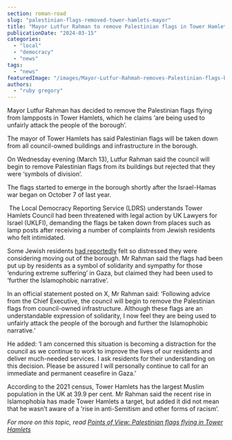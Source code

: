 ```yaml
---
section: roman-road
slug: "palestinian-flags-removed-tower-hamlets-mayor"
title: "Mayor Lutfur Rahman to remove Palestinian flags in Tower Hamlets"
publicationDate: "2024-03-15"
categories: 
  - "local"
  - "democracy"
  - "news"
tags: 
  - "news"
featuredImage: "/images/Mayor-Lutfur-Rahmah-removes-Palestinian-flags-borough.jpg"
authors: 
  - "ruby gregory"
---
```


Mayor Lutfur Rahman has decided to remove the Palestinian flags flying from lampposts in Tower Hamlets, which he claims ‘are being used to unfairly attack the people of the borough’.

The mayor of Tower Hamlets has said Palestinian flags will be taken down from all council-owned buildings and infrastructure in the borough. 

On Wednesday evening (March 13), Lutfur Rahman said the council will begin to remove Palestinian flags from its buildings but rejected that they were ‘symbols of division’.

The flags started to emerge in the borough shortly after the Israel-Hamas war began on October 7 of last year.

 The Local Democracy Reporting Service (LDRS) understands Tower Hamlets Council had been threatened with legal action by UK Lawyers for Israel (UKLFI), demanding the flags be taken down from places such as lamp posts after receiving a number of complaints from Jewish residents who felt intimidated.

Some Jewish residents [had reportedly](https://www.uklfi.com/tower-hamlets-to-remove-palestinian-flags-following-legal-threat) felt so distressed they were considering moving out of the borough. Mr Rahman said the flags had been put up by residents as a symbol of solidarity and sympathy for those ‘enduring extreme suffering’ in Gaza, but claimed they had been used to ‘further the Islamophobic narrative’.

In an official statement posted on X, Mr Rahman said: ‘Following advice from the Chief Executive, the council will begin to remove the Palestinian flags from council-owned infrastructure. Although these flags are an understandable expression of solidarity, I now feel they are being used to unfairly attack the people of the borough and further the Islamophobic narrative.’

He added: ‘I am concerned this situation is becoming a distraction for the council as we continue to work to improve the lives of our residents and deliver much-needed services. I ask residents for their understanding on this decision. Please be assured I will personally continue to call for an immediate and permanent ceasefire in Gaza.’

According to the 2021 census, Tower Hamlets has the largest Muslim population in the UK at 39.9 per cent. Mr Rahman said the recent rise in Islamophobia has made Tower Hamlets a target, but added it did not mean that he wasn’t aware of a ‘rise in anti-Semitism and other forms of racism’.

_For more on this topic, read_ [_Points of View: Palestinian flags flying in Tower Hamlets_](https://romanroadlondon.com/palestinian-flags-tower-hamlets/)


